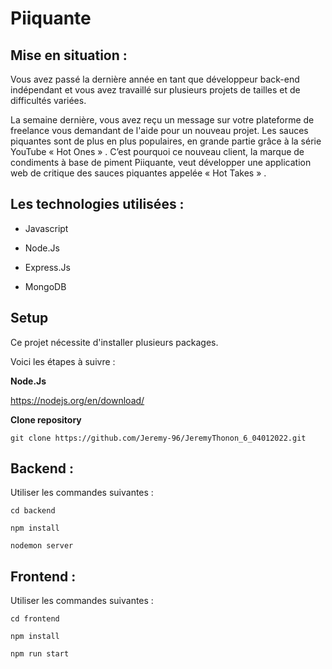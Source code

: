 # Piiquante

## Mise en situation :

Vous avez passé la dernière année en tant que développeur back-end indépendant et vous avez travaillé sur plusieurs projets de tailles et de difficultés variées.

La semaine dernière, vous avez reçu un message sur votre plateforme de freelance vous demandant de l'aide pour un nouveau projet. Les sauces piquantes sont de plus en plus populaires, en grande partie grâce à la série YouTube « Hot Ones » . C’est pourquoi ce nouveau client, la marque de condiments à base de piment Piiquante, veut développer une application web de critique des sauces piquantes appelée « Hot Takes » .

## Les technologies utilisées :

- Javascript

- Node.Js

- Express.Js

- MongoDB

## Setup 

Ce projet nécessite d'installer plusieurs packages.

Voici les étapes à suivre :

**Node.Js**

https://nodejs.org/en/download/

**Clone repository**

```
git clone https://github.com/Jeremy-96/JeremyThonon_6_04012022.git
```

## Backend :

Utiliser les commandes suivantes :

```
cd backend
```

```
npm install
```

```
nodemon server
```

## Frontend :

Utiliser les commandes suivantes :

```
cd frontend
```

```
npm install
```

```
npm run start
```